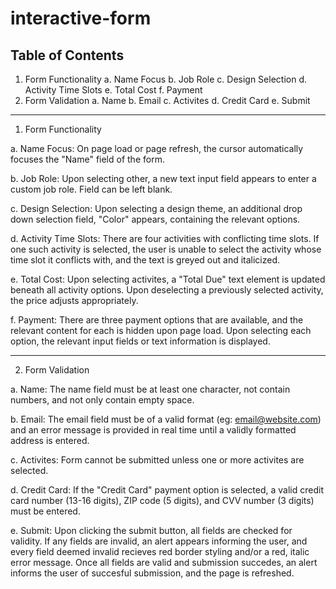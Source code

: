 # interactive-form

## Table of Contents

1.  Form Functionality
    a. Name Focus
    b. Job Role
    c. Design Selection
    d. Activity Time Slots
    e. Total Cost
    f. Payment
2.  Form Validation
    a. Name
    b. Email
    c. Activites
    d. Credit Card
    e. Submit

---

1.  Form Functionality

a. Name Focus:
On page load or page refresh, the cursor automatically focuses the "Name" field of the form.

b. Job Role:
Upon selecting other, a new text input field appears to enter a custom job role. Field can be left blank.

c. Design Selection:
Upon selecting a design theme, an additional drop down selection field, "Color" appears, containing the relevant options.

d. Activity Time Slots:
There are four activities with conflicting time slots. If one such activity is selected, the user is unable to select the activity whose time slot it conflicts with, and the text is greyed out and italicized.

e. Total Cost:
Upon selecting activites, a "Total Due" text element is updated beneath all activity options. Upon deselecting a previously selected activity, the price adjusts appropriately.

f. Payment:
There are three payment options that are available, and the relevant content for each is hidden upon page load. Upon selecting each option, the relevant input fields or text information is displayed.

---

2.  Form Validation

a. Name:
The name field must be at least one character, not contain numbers, and not only contain empty space.

b. Email:
The email field must be of a valid format (eg: email@website.com) and an error message is provided in real time until a validly formatted address is entered.

c. Activites:
Form cannot be submitted unless one or more activites are selected.

d. Credit Card:
If the "Credit Card" payment option is selected, a valid credit card number (13-16 digits), ZIP code (5 digits), and CVV number (3 digits) must be entered.

e. Submit:
Upon clicking the submit button, all fields are checked for validity. If any fields are invalid, an alert appears informing the user, and every field deemed invalid recieves red border styling and/or a red, italic error message. Once all fields are valid and submission succedes, an alert informs the user of succesful submission, and the page is refreshed.
